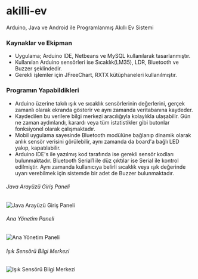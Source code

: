 # akilli-ev
Arduino, Java ve Android ile Programlanmış Akıllı Ev Sistemi

### Kaynaklar ve Ekipman
* Uygulama; Arduino IDE, Netbeans ve MySQL kullanılarak tasarlanmıştır.
* Kullanılan Arduino sensörleri ise Sıcaklık(LM35), LDR, Bluetooth ve Buzzer şeklindedir.
* Gerekli işlemler için JFreeChart, RXTX kütüphaneleri kullanılmıştır.


### Programın Yapabildikleri
* Arduino üzerine takılı ışık ve sıcaklık sensörlerinin değerlerini, gerçek zamanlı olarak ekranda gösterir ve aynı zamanda veritabanına kaydeder.
* Kaydedilen bu verilere bilgi merkezi aracılığıyla kolaylıkla ulaşabilir. Gün ne zaman aydınlandı, karardı veya tüm istatistikler gibi butonlar fonksiyonel olarak çalışmaktadır.
* Mobil uygulama sayesinde Bluetooth modülüne bağlanıp dinamik olarak anlık sensör verisini görülebilir, aynı zamanda da board'a bağlı LED yakıp, kapatılabilir.
* Arduino IDE's ile yazılmış kod tarafında ise gerekli sensör kodları bulunmaktadır. Bluetooth Serial1 ile düz çıktılar ise Serial ile kontrol edilmiştir. Aynı zamanda kullanıcıya belirli sıcaklık veya ışık değerinde uyarı verebilmek için sistemde bir adet de Buzzer bulunmaktadır.

###### Java Arayüzü Giriş Paneli
![Java Arayüzü Giriş Paneli](https://i.hizliresim.com/Qpq3dG.png)


###### Ana Yönetim Paneli
![Ana Yönetim Paneli](https://i.hizliresim.com/5GJlWq.png)


###### Işık Sensörü Bilgi Merkezi
![Işık Sensörü Bilgi Merkezi](https://i.hizliresim.com/8NBvpV.png)
